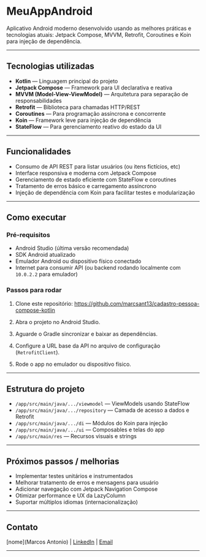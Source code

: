 # MeuAppAndroid

Aplicativo Android moderno desenvolvido usando as melhores práticas e tecnologias atuais: Jetpack Compose, MVVM, Retrofit, Coroutines e Koin para injeção de dependência.

---

## Tecnologias utilizadas

- **Kotlin** — Linguagem principal do projeto  
- **Jetpack Compose** — Framework para UI declarativa e reativa  
- **MVVM (Model-View-ViewModel)** — Arquitetura para separação de responsabilidades  
- **Retrofit** — Biblioteca para chamadas HTTP/REST  
- **Coroutines** — Para programação assíncrona e concorrente  
- **Koin** — Framework leve para injeção de dependência  
- **StateFlow** — Para gerenciamento reativo do estado da UI  

---

## Funcionalidades

- Consumo de API REST para listar usuários (ou itens fictícios, etc)  
- Interface responsiva e moderna com Jetpack Compose  
- Gerenciamento de estado eficiente com StateFlow e coroutines  
- Tratamento de erros básico e carregamento assíncrono  
- Injeção de dependência com Koin para facilitar testes e modularização  

---

## Como executar

### Pré-requisitos

- Android Studio (última versão recomendada)  
- SDK Android atualizado  
- Emulador Android ou dispositivo físico conectado  
- Internet para consumir API (ou backend rodando localmente com `10.0.2.2` para emulador)  

### Passos para rodar

1. Clone este repositório:  https://github.com/marcsant13/cadastro-pessoa-compose-kotlin
   
2. Abra o projeto no Android Studio.

3. Aguarde o Gradle sincronizar e baixar as dependências.

4. Configure a URL base da API no arquivo de configuração (`RetrofitClient`).

5. Rode o app no emulador ou dispositivo físico.

---

## Estrutura do projeto

- `/app/src/main/java/.../viewmodel` — ViewModels usando StateFlow  
- `/app/src/main/java/.../repository` — Camada de acesso a dados e Retrofit  
- `/app/src/main/java/.../di` — Módulos do Koin para injeção  
- `/app/src/main/java/.../ui` — Composables e telas do app  
- `/app/src/main/res` — Recursos visuais e strings  

---

## Próximos passos / melhorias

- Implementar testes unitários e instrumentados  
- Melhorar tratamento de erros e mensagens para usuário  
- Adicionar navegação com Jetpack Navigation Compose  
- Otimizar performance e UX da LazyColumn  
- Suportar múltiplos idiomas (internacionalização)  

---

## Contato

[nome](Marcos Antonio) | [LinkedIn](https://www.linkedin.com/in/marcos-a-0bb3b9322/) | [Email](marcos.antonio.assis1307@gmail.com)

---
